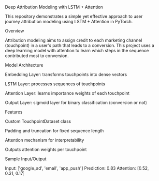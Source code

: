 Deep Attribution Modeling with LSTM + Attention

This repository demonstrates a simple yet effective approach to user journey attribution modeling using LSTM + Attention in PyTorch.

 Overview

Attribution modeling aims to assign credit to each marketing channel (touchpoint) in a user's path that leads to a conversion. This project uses a deep learning model with attention to learn which steps in the sequence contributed most to conversion.

 Model Architecture

Embedding Layer: transforms touchpoints into dense vectors

LSTM Layer: processes sequences of touchpoints

Attention Layer: learns importance weights of each touchpoint

Output Layer: sigmoid layer for binary classification (conversion or not)

 Features

Custom TouchpointDataset class

Padding and truncation for fixed sequence length

Attention mechanism for interpretability

Outputs attention weights per touchpoint

Sample Input/Output

Input: ['google_ad', 'email', 'app_push']
Prediction: 0.83
Attention: [0.52, 0.31, 0.17]
